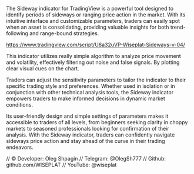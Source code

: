 The Sideway indicator for TradingView is a powerful tool designed to identify periods of sideways or ranging price action in the market. With its intuitive interface and customizable parameters, traders can easily spot when an asset is consolidating, providing valuable insights for both trend-following and range-bound strategies.

https://www.tradingview.com/script/U8a32uVP-Wiseplat-Sideways-v-04/

This indicator utilizes really simple algorithm to analyze price movement and volatility, effectively filtering out noise and false signals. By plotting clear visual cues on the chart.

Traders can adjust the sensitivity parameters to tailor the indicator to their specific trading style and preferences. Whether used in isolation or in conjunction with other technical analysis tools, the Sideway indicator empowers traders to make informed decisions in dynamic market conditions.

Its user-friendly design and simple settings of parameters makes it accessible to traders of all levels, from beginners seeking clarity in choppy markets to seasoned professionals looking for confirmation of their analysis. With the Sideway indicator, traders can confidently navigate sideways price action and stay ahead of the curve in their trading endeavors.

// © Developer: Oleg Shpagin
// Telegram: @OlegSh777
// Github: github.com/WISEPLAT
// YouTube: @wiseplat
